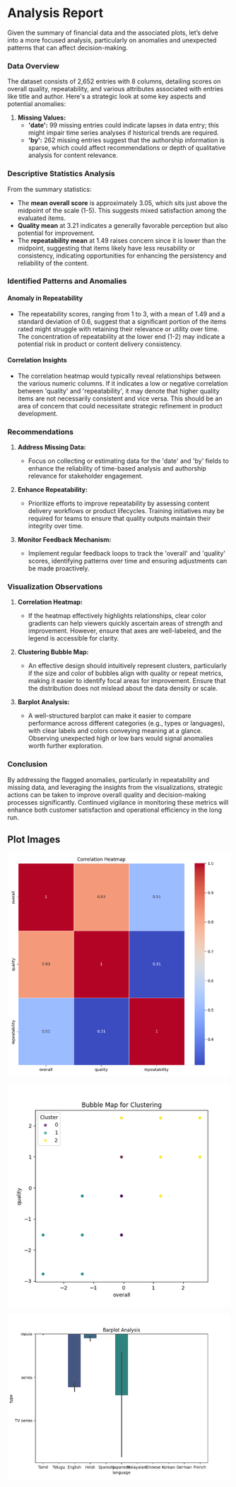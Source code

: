 # Analysis Report

Given the summary of financial data and the associated plots, let’s delve into a more focused analysis, particularly on anomalies and unexpected patterns that can affect decision-making.

### Data Overview

The dataset consists of 2,652 entries with 8 columns, detailing scores on overall quality, repeatability, and various attributes associated with entries like title and author. Here's a strategic look at some key aspects and potential anomalies:

1. **Missing Values:**
   - **'date':** 99 missing entries could indicate lapses in data entry; this might impair time series analyses if historical trends are required.
   - **'by':** 262 missing entries suggest that the authorship information is sparse, which could affect recommendations or depth of qualitative analysis for content relevance.

### Descriptive Statistics Analysis

From the summary statistics:
- The **mean overall score** is approximately 3.05, which sits just above the midpoint of the scale (1-5). This suggests mixed satisfaction among the evaluated items.
- **Quality mean** at 3.21 indicates a generally favorable perception but also potential for improvement.
- The **repeatability mean** at 1.49 raises concern since it is lower than the midpoint, suggesting that items likely have less reusability or consistency, indicating opportunities for enhancing the persistency and reliability of the content.

### Identified Patterns and Anomalies

#### Anomaly in Repeatability
- The repeatability scores, ranging from 1 to 3, with a mean of 1.49 and a standard deviation of 0.6, suggest that a significant portion of the items rated might struggle with retaining their relevance or utility over time. The concentration of repeatability at the lower end (1-2) may indicate a potential risk in product or content delivery consistency.

#### Correlation Insights
- The correlation heatmap would typically reveal relationships between the various numeric columns. If it indicates a low or negative correlation between 'quality' and 'repeatability', it may denote that higher quality items are not necessarily consistent and vice versa. This should be an area of concern that could necessitate strategic refinement in product development.

### Recommendations
1. **Address Missing Data:**
   - Focus on collecting or estimating data for the 'date' and 'by' fields to enhance the reliability of time-based analysis and authorship relevance for stakeholder engagement.
  
2. **Enhance Repeatability:**
   - Prioritize efforts to improve repeatability by assessing content delivery workflows or product lifecycles. Training initiatives may be required for teams to ensure that quality outputs maintain their integrity over time.

3. **Monitor Feedback Mechanism:**
   - Implement regular feedback loops to track the 'overall' and 'quality' scores, identifying patterns over time and ensuring adjustments can be made proactively.

### Visualization Observations

1. **Correlation Heatmap:**
   - If the heatmap effectively highlights relationships, clear color gradients can help viewers quickly ascertain areas of strength and improvement. However, ensure that axes are well-labeled, and the legend is accessible for clarity.

2. **Clustering Bubble Map:**
   - An effective design should intuitively represent clusters, particularly if the size and color of bubbles align with quality or repeat metrics, making it easier to identify focal areas for improvement. Ensure that the distribution does not mislead about the data density or scale.

3. **Barplot Analysis:**
   - A well-structured barplot can make it easier to compare performance across different categories (e.g., types or languages), with clear labels and colors conveying meaning at a glance. Observing unexpected high or low bars would signal anomalies worth further exploration.

### Conclusion

By addressing the flagged anomalies, particularly in repeatability and missing data, and leveraging the insights from the visualizations, strategic actions can be taken to improve overall quality and decision-making processes significantly. Continued vigilance in monitoring these metrics will enhance both customer satisfaction and operational efficiency in the long run.

## Plot Images

![Plot Image](correlation_heatmap.png)

![Plot Image](clustering_bubble_map.png)

![Plot Image](barplot_analysis.png)

